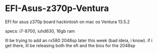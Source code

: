 # EFI-Asus-z370p-Ventura
EFI for asus z370p board hackintosh on mac os Ventura 13.5.2


specs: i7-8700, iuhd630, 16gb ram


Ill be trying to add an rx580 2048sp later this week (bad ideia, i know). if i get there, ill be releasing both the efi and the bios for the 2048sp
